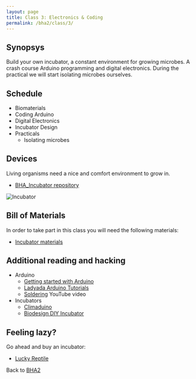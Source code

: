 ```yaml
---
layout: page
title: Class 3: Electronics & Coding
permalink: /bha2/class/3/
---
```


## Synopsys

Build your own incubator, a constant environment for growing microbes. A crash course Arduino programming and digital electronics. During the practical we will start isolating microbes ourselves.

## Schedule

* Biomaterials
* Coding Arduino
* Digital Electronics
* Incubator Design
* Practicals
  * Isolating microbes

## Devices

Living organisms need a nice and comfort environment to grow in. 

* [BHA_Incubator repository](https://github.com/BioHackAcademy/BHA_Incubator)

![Incubator](/biofactory/class/3/Incubator.png)

## Bill of Materials

In order to take part in this class you will need the following materials:

* [Incubator materials](http://www.github.com/biohackacademy/BHA_Incubator/BoM.md)

## Additional reading and hacking

* Arduino
  * [Getting started with Arduino](http://www.makeuseof.com/tag/getting-started-with-arduino-a-beginners-guide/)
  * [Ladyada Arduino Tutorials](http://www.ladyada.net/learn/arduino/)
  * [Soldering](https://www.youtube.com/watch?v=oqV2xU1fee8) YouTube video
* Incubators
  * [Climaduino](http://www.instructables.com/id/Introducing-Climaduino-The-Arduino-Based-Thermosta/)
  * [Biodesign DIY Incubator](http://biodesign.cc/2013/12/25/diy-incubator/)

## Feeling lazy?

Go ahead and buy an incubator:

* [Lucky Reptile](http://www.amazon.co.uk/Lucky-Reptile-HN-2UK-Nursery-Incubator/dp/B002NFR0HQ)

Back to [BHA2](/bha2/)